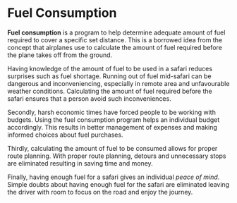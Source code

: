 # Fuel Consumption

**Fuel consumption** is a program to help determine adequate amount of fuel required to cover a specific set distance. 
This is a borrowed idea from the concept that airplanes use to calculate the amount of fuel required before the plane
takes off from the ground.

Having knowledge of the amount of fuel to be used in a safari reduces surprises such as fuel shortage. Running out of fuel mid-safari 
can be dangerous and inconveniencing, especially in remote area and unfavourable weather conditions. 
Calculating the amount of fuel required before the safari ensures that a person avoid such inconveniences.
	
Secondly, harsh economic times have forced people to be working with budgets. Using the fuel consumption program 
helps an individual budget accordingly. This results in better management of expenses and making informed choices about fuel purchases.

Thirdly, calculating the amount of fuel to be consumed allows for proper route planning. With proper route planning, detours and unnecessary
stops are eliminated resulting in saving time and money.

Finally, having enough fuel for a safari gives an individual *peace of mind*. Simple doubts about having enough fuel for the safari 
are eliminated leaving the driver with room to focus on the road and enjoy the journey.

